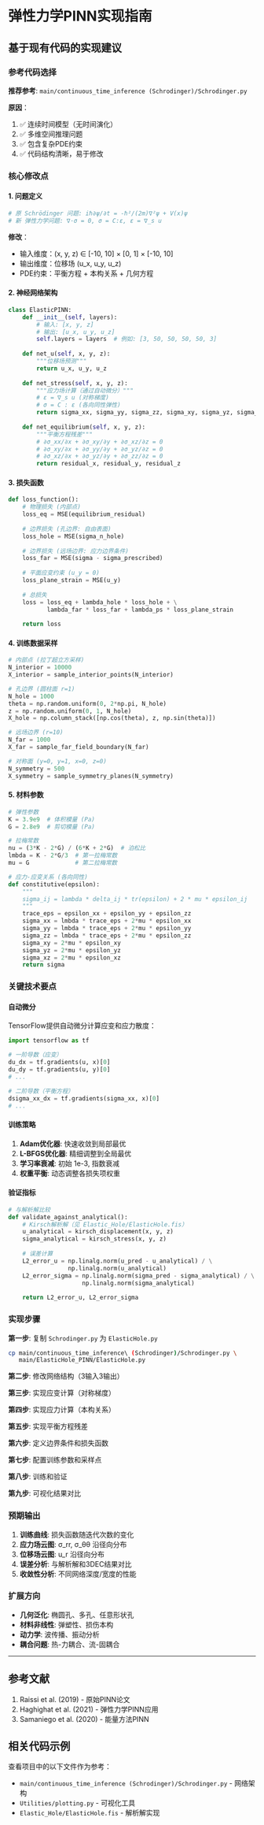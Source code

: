# 弹性力学PINN实现指南

## 基于现有代码的实现建议

### 参考代码选择

**推荐参考**: `main/continuous_time_inference (Schrodinger)/Schrodinger.py`

**原因**：
1. ✅ 连续时间模型（无时间演化）
2. ✅ 多维空间推理问题
3. ✅ 包含复杂PDE约束
4. ✅ 代码结构清晰，易于修改

### 核心修改点

#### 1. 问题定义

```python
# 原 Schrödinger 问题: iℏ∂ψ/∂t = -ℏ²/(2m)∇²ψ + V(x)ψ
# 新 弹性力学问题: ∇·σ = 0, σ = C:ε, ε = ∇_s u
```

**修改**：
- 输入维度：(x, y, z) ∈ [-10, 10] × [0, 1] × [-10, 10]
- 输出维度：位移场 (u_x, u_y, u_z)
- PDE约束：平衡方程 + 本构关系 + 几何方程

#### 2. 神经网络架构

```python
class ElasticPINN:
    def __init__(self, layers):
        # 输入: [x, y, z]
        # 输出: [u_x, u_y, u_z]
        self.layers = layers  # 例如: [3, 50, 50, 50, 50, 3]
        
    def net_u(self, x, y, z):
        """位移场预测"""
        return u_x, u_y, u_z
    
    def net_stress(self, x, y, z):
        """应力场计算（通过自动微分）"""
        # ε = ∇_s u (对称梯度)
        # σ = C : ε (各向同性弹性)
        return sigma_xx, sigma_yy, sigma_zz, sigma_xy, sigma_yz, sigma_xz
    
    def net_equilibrium(self, x, y, z):
        """平衡方程残差"""
        # ∂σ_xx/∂x + ∂σ_xy/∂y + ∂σ_xz/∂z = 0
        # ∂σ_xy/∂x + ∂σ_yy/∂y + ∂σ_yz/∂z = 0
        # ∂σ_xz/∂x + ∂σ_yz/∂y + ∂σ_zz/∂z = 0
        return residual_x, residual_y, residual_z
```

#### 3. 损失函数

```python
def loss_function():
    # 物理损失 (内部点)
    loss_eq = MSE(equilibrium_residual)
    
    # 边界损失 (孔边界: 自由表面)
    loss_hole = MSE(sigma_n_hole)
    
    # 边界损失 (远场边界: 应力边界条件)
    loss_far = MSE(sigma - sigma_prescribed)
    
    # 平面应变约束 (u_y = 0)
    loss_plane_strain = MSE(u_y)
    
    # 总损失
    loss = loss_eq + lambda_hole * loss_hole + \
           lambda_far * loss_far + lambda_ps * loss_plane_strain
    
    return loss
```

#### 4. 训练数据采样

```python
# 内部点 (拉丁超立方采样)
N_interior = 10000
X_interior = sample_interior_points(N_interior)

# 孔边界 (圆柱面 r=1)
N_hole = 1000
theta = np.random.uniform(0, 2*np.pi, N_hole)
z = np.random.uniform(0, 1, N_hole)
X_hole = np.column_stack([np.cos(theta), z, np.sin(theta)])

# 远场边界 (r=10)
N_far = 1000
X_far = sample_far_field_boundary(N_far)

# 对称面 (y=0, y=1, x=0, z=0)
N_symmetry = 500
X_symmetry = sample_symmetry_planes(N_symmetry)
```

#### 5. 材料参数

```python
# 弹性参数
K = 3.9e9  # 体积模量 (Pa)
G = 2.8e9  # 剪切模量 (Pa)

# 拉梅常数
nu = (3*K - 2*G) / (6*K + 2*G)  # 泊松比
lmbda = K - 2*G/3  # 第一拉梅常数
mu = G             # 第二拉梅常数

# 应力-应变关系 (各向同性)
def constitutive(epsilon):
    """
    sigma_ij = lambda * delta_ij * tr(epsilon) + 2 * mu * epsilon_ij
    """
    trace_eps = epsilon_xx + epsilon_yy + epsilon_zz
    sigma_xx = lmbda * trace_eps + 2*mu * epsilon_xx
    sigma_yy = lmbda * trace_eps + 2*mu * epsilon_yy
    sigma_zz = lmbda * trace_eps + 2*mu * epsilon_zz
    sigma_xy = 2*mu * epsilon_xy
    sigma_yz = 2*mu * epsilon_yz
    sigma_xz = 2*mu * epsilon_xz
    return sigma
```

### 关键技术要点

#### 自动微分

TensorFlow提供自动微分计算应变和应力散度：

```python
import tensorflow as tf

# 一阶导数（应变）
du_dx = tf.gradients(u, x)[0]
du_dy = tf.gradients(u, y)[0]
# ...

# 二阶导数（平衡方程）
dsigma_xx_dx = tf.gradients(sigma_xx, x)[0]
# ...
```

#### 训练策略

1. **Adam优化器**: 快速收敛到局部最优
2. **L-BFGS优化器**: 精细调整到全局最优
3. **学习率衰减**: 初始 1e-3, 指数衰减
4. **权重平衡**: 动态调整各损失项权重

#### 验证指标

```python
# 与解析解比较
def validate_against_analytical():
    # Kirsch解析解（见 Elastic_Hole/ElasticHole.fis）
    u_analytical = kirsch_displacement(x, y, z)
    sigma_analytical = kirsch_stress(x, y, z)
    
    # 误差计算
    L2_error_u = np.linalg.norm(u_pred - u_analytical) / \
                 np.linalg.norm(u_analytical)
    L2_error_sigma = np.linalg.norm(sigma_pred - sigma_analytical) / \
                     np.linalg.norm(sigma_analytical)
    
    return L2_error_u, L2_error_sigma
```

### 实现步骤

**第一步**: 复制 `Schrodinger.py` 为 `ElasticHole.py`
```bash
cp main/continuous_time_inference\ (Schrodinger)/Schrodinger.py \
   main/ElasticHole_PINN/ElasticHole.py
```

**第二步**: 修改网络结构（3输入3输出）

**第三步**: 实现应变计算（对称梯度）

**第四步**: 实现应力计算（本构关系）

**第五步**: 实现平衡方程残差

**第六步**: 定义边界条件和损失函数

**第七步**: 配置训练参数和采样点

**第八步**: 训练和验证

**第九步**: 可视化结果对比

### 预期输出

1. **训练曲线**: 损失函数随迭代次数的变化
2. **应力场云图**: σ_rr, σ_θθ 沿径向分布
3. **位移场云图**: u_r 沿径向分布
4. **误差分析**: 与解析解和3DEC结果对比
5. **收敛性分析**: 不同网络深度/宽度的性能

### 扩展方向

- **几何泛化**: 椭圆孔、多孔、任意形状孔
- **材料非线性**: 弹塑性、损伤本构
- **动力学**: 波传播、振动分析
- **耦合问题**: 热-力耦合、流-固耦合

---

## 参考文献

1. Raissi et al. (2019) - 原始PINN论文
2. Haghighat et al. (2021) - 弹性力学PINN应用
3. Samaniego et al. (2020) - 能量方法PINN

## 相关代码示例

查看项目中的以下文件作为参考：
- `main/continuous_time_inference (Schrodinger)/Schrodinger.py` - 网络架构
- `Utilities/plotting.py` - 可视化工具
- `Elastic_Hole/ElasticHole.fis` - 解析解实现
